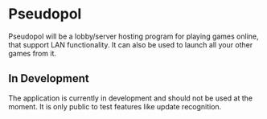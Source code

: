 # Pseudopol

Pseudopol will be a lobby/server hosting program for playing games online, that support LAN functionality. It can also be used to launch all your other games from it. 

## In Development

The application is currently in development and should not be used at the moment. It is only public to test features like update recognition.

